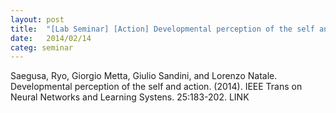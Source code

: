 ```yaml
---
layout: post
title:  "[Lab Seminar] [Action] Developmental perception of the self and action"
date:   2014/02/14
categ: seminar
---
```






Saegusa, Ryo, Giorgio Metta, Giulio Sandini, and Lorenzo Natale. Developmental perception of the self and action. (2014). IEEE Trans on Neural Networks and Learning Systens. 25:183-202. LINK





 

